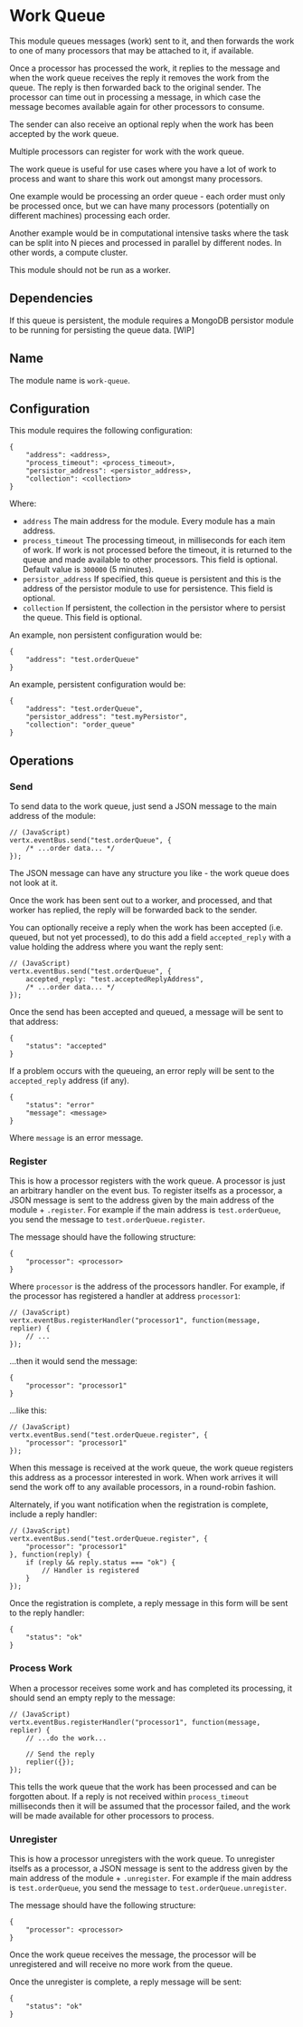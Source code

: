 # Work Queue

This module queues messages (work) sent to it, and then forwards the work to one of many processors that may be attached to it, if available.

Once a processor has processed the work, it replies to the message and when the work queue receives the reply it removes the work from the queue. The reply is then forwarded back to the original sender. The processor can time out in processing a message, in which case the message becomes available again for other processors to consume.

The sender can also receive an optional reply when the work has been accepted by the work queue.

Multiple processors can register for work with the work queue.

The work queue is useful for use cases where you have a lot of work to process and want to share this work out amongst many processors.

One example would be processing an order queue - each order must only be processed once, but we can have many processors (potentially on different machines) processing each order.

Another example would be in computational intensive tasks where the task can be split into N pieces and processed in parallel by different nodes. In other words, a compute cluster.

This module should not be run as a worker.

## Dependencies

If this queue is persistent, the module requires a MongoDB persistor module to be running for persisting the queue data. [WIP]

## Name

The module name is `work-queue`.

## Configuration

This module requires the following configuration:

    {
        "address": <address>,
        "process_timeout": <process_timeout>,
        "persistor_address": <persistor_address>,
        "collection": <collection>   
    }
    
Where:    

* `address` The main address for the module. Every module has a main address.
* `process_timeout` The processing timeout, in milliseconds for each item of work. If work is not processed before the timeout, it is returned to the queue and made available to other processors. This field is optional. Default value is `300000` (5 minutes).
* `persistor_address` If specified, this queue is persistent and this is the address of the persistor module to use for persistence. This field is optional.
* `collection` If persistent, the collection in the persistor where to persist the queue. This field is optional.

An example, non persistent configuration would be:

    {
        "address": "test.orderQueue"
    }
    
An example, persistent configuration would be:

    {
        "address": "test.orderQueue",
        "persistor_address": "test.myPersistor",
        "collection": "order_queue"
    }    

## Operations

### Send

To send data to the work queue, just send a JSON message to the main address of the module:

    // (JavaScript)
    vertx.eventBus.send("test.orderQueue", {
        /* ...order data... */
    });

The JSON message can have any structure you like - the work queue does not look at it.

Once the work has been sent out to a worker, and processed, and that worker has replied, the reply will be forwarded back to the sender.

You can optionally receive a reply when the work has been accepted (i.e. queued, but not yet processed), to do this add a field `accepted_reply` with a value holding the address where you want the reply sent:

    // (JavaScript)
    vertx.eventBus.send("test.orderQueue", {
        accepted_reply: "test.acceptedReplyAddress",
        /* ...order data... */
    });

Once the send has been accepted and queued, a message will be sent to that address:

    {
        "status": "accepted"
    }
    
If a problem occurs with the queueing, an error reply will be sent to the `accepted_reply` address (if any).

    {
        "status": "error"
        "message": <message>
    }
    
Where `message` is an error message.    

### Register

This is how a processor registers with the work queue. A processor is just an arbitrary handler on the event bus. To register itselfs as a processor, a JSON message is sent to the address given by the main address of the module + `.register`. For example if the main address is `test.orderQueue`, you send the message to `test.orderQueue.register`.

The message should have the following structure:

    {
        "processor": <processor>
    }

Where `processor` is the address of the processors handler. For example, if the processor has registered a handler at address `processor1`:

    // (JavaScript)
    vertx.eventBus.registerHandler("processor1", function(message, replier) {
        // ...
    });

...then it would send the message:

    {
        "processor": "processor1"
    }    

...like this:

    // (JavaScript)
    vertx.eventBus.send("test.orderQueue.register", {
        "processor": "processor1"
    });

When this message is received at the work queue, the work queue registers this address as a processor interested in work. When work arrives it will send the work off to any available processors, in a round-robin fashion.

Alternately, if you want notification when the registration is complete, include a reply handler:

    // (JavaScript)
    vertx.eventBus.send("test.orderQueue.register", {
        "processor": "processor1"
    }, function(reply) {
        if (reply && reply.status === "ok") {
            // Handler is registered
        }
    });

Once the registration is complete, a reply message in this form will be sent to the reply handler:

    {
        "status": "ok"
    }

### Process Work

When a processor receives some work and has completed its processing, it should send an empty reply to the message:

    // (JavaScript)
    vertx.eventBus.registerHandler("processor1", function(message, replier) {
        // ...do the work...

        // Send the reply
        replier({});
    });

This tells the work queue that the work has been processed and can be forgotten about. If a reply is not received within `process_timeout` milliseconds then it will be assumed that the processor failed, and the work will be made available for other processors to process.

### Unregister

This is how a processor unregisters with the work queue. To unregister itselfs as a processor, a JSON message is sent to the address given by the main address of the module + `.unregister`. For example if the main address is `test.orderQueue`, you send the message to `test.orderQueue.unregister`.

The message should have the following structure:

    {
        "processor": <processor>
    }

Once the work queue receives the message, the processor will be unregistered and will receive no more work from the queue.

Once the unregister is complete, a reply message will be sent:

    {
        "status": "ok"
    }
